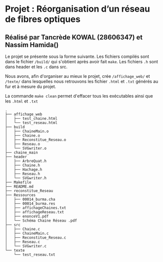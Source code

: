 # Projet : Réorganisation d’un réseau de fibres optiques
## Réalisé par Tancrède KOWAL (28606347) et Nassim Hamida()

Le projet se présente sous la forme suivante. Les fichiers compilés sont dans le fichier ```/build/``` qui s'obtient après avoir fait ```make```. Les fichiers ```.h``` sont dans header et les ```.c``` dans src. 

Nous avons, afin d'organiser au mieux le projet, crée ```/affichage_web/``` et ```/texte/``` dans lesquelles nous retrouvons les fichier ```.html``` et ```.txt``` générés au fur et à mesure du projet.

La commande ```make clean``` permet d'effacer tous les exécutables ainsi que les ```.html``` et ```.txt```

```
.
├── affichage_web
│   ├── test_chaine.html
│   └── test_reseau.html
├── build
│   ├── ChaineMain.o
│   ├── Chaine.o
│   ├── Reconstitue_Reseau.o
│   ├── Reseau.o
│   └── SVGwriter.o
├── chaine_main
├── header
│   ├── ArbreQuat.h
│   ├── Chaine.h
│   ├── Hachage.h
│   ├── Reseau.h
│   └── SVGwriter.h
├── Makefile
├── README.md
├── reconstitue_Reseau
├── Ressources
│   ├── 00014_burma.cha
│   ├── 00014_burma.res
│   ├── affichageChaines.txt
│   ├── affichageReseau.txt
│   ├── enonceV1.pdf
│   └── Schéma Chaine Réseau .pdf
├── src
│   ├── Chaine.c
│   ├── ChaineMain.c
│   ├── Reconstitue_Reseau.c
│   ├── Reseau.c
│   └── SVGwriter.c
└── texte
    └── test_reseau.txt
```